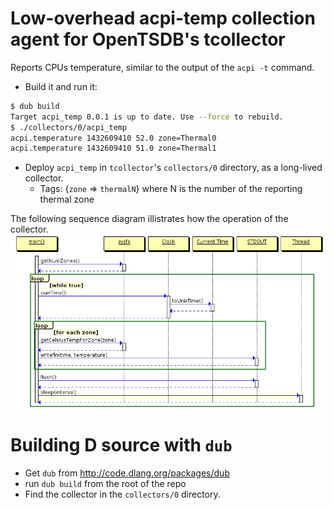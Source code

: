 # Low-overhead acpi-temp collection agent for OpenTSDB's tcollector
Reports CPUs temperature, similar to the output of the `acpi -t` command. 
* Build it and run it:
```sh
$ dub build
Target acpi_temp 0.0.1 is up to date. Use --force to rebuild.
$ ./collectors/0/acpi_temp
acpi.temperature 1432609410 52.0 zone=Thermal0
acpi.temperature 1432609410 51.0 zone=Thermal1
```
* Deploy `acpi_temp` in `tcollector`'s `collectors/0` directory, as a long-lived collector.
   * Tags: {`zone` => `thermalN`} where N is the number of the reporting thermal zone

The following sequence diagram illistrates how the operation of the collector.
![How acpi_temp works](https://raw.githubusercontent.com/oozie/acpi_temp/gh-pages/acpitemp.png)

# Building D source with `dub`
* Get `dub` from http://code.dlang.org/packages/dub
* run `dub build` from the root of the repo
* Find the collector in the `collectors/0` directory.
